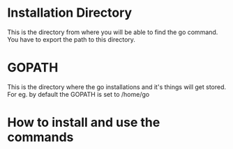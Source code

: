 # Installation Directory

This is the directory from where you will be able to find the go command. You have to export the path to this directory.

# GOPATH

This is the directory where the go installations and it's things will get stored. For eg. by default the GOPATH is set to /home/go

# How to install and use the commands

